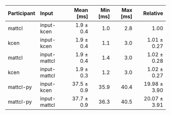 | Participant | Input | Mean [ms] | Min [ms] | Max [ms] | Relative |
|:---|:---|---:|---:|---:|---:|
| mattcl | input-kcen | 1.9 ± 0.4 | 1.0 | 2.8 | 1.00 |
| kcen | input-kcen | 1.9 ± 0.4 | 1.1 | 3.0 | 1.01 ± 0.27 |
| mattcl | input-mattcl | 1.9 ± 0.4 | 1.4 | 3.0 | 1.02 ± 0.28 |
| kcen | input-mattcl | 1.9 ± 0.3 | 1.2 | 3.0 | 1.02 ± 0.27 |
| mattcl-py | input-kcen | 37.5 ± 0.9 | 35.9 | 40.4 | 19.98 ± 3.90 |
| mattcl-py | input-mattcl | 37.7 ± 0.9 | 36.3 | 40.5 | 20.07 ± 3.91 |
